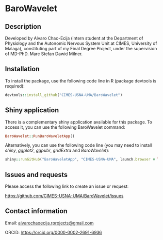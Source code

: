 # BaroWavelet

## Description

Developed by Alvaro Chao-Ecija (intern student at the 
Department of Physiology and the Autonomic Nervous System Unit at CIMES, University of
Malaga), constituting part of my Final Degree Project, under the supervision of 
MD-PhD. Marc Stefan Dawid Milner.


## Installation

To install the package, use the following code line in R (package devtools is required):

```ruby
devtools::install_github("CIMES-USNA-UMA/BaroWavelet")
```

## Shiny application

There is a complementary shiny application available for this package. To access it, you can use the following BaroWavelet command:

```ruby
BaroWavelet::RunBaroWaveletApp()
```

Alternatively, you can use the following code line (you may need to install *shiny*, *ggplot2*, *ggpubr*, *gridExtra* and *BaroWavelet*):

```ruby
shiny::runGitHub("BaroWaveletApp", "CIMES-USNA-UMA", launch.browser = TRUE)
```

## Issues and requests

Please access the following link to create an issue or request:

https://github.com/CIMES-USNA-UMA/BaroWavelet/issues

## Contact information

Email: alvarochaoecija.rprojects@gmail.com

ORCID: https://orcid.org/0000-0002-2691-6936

